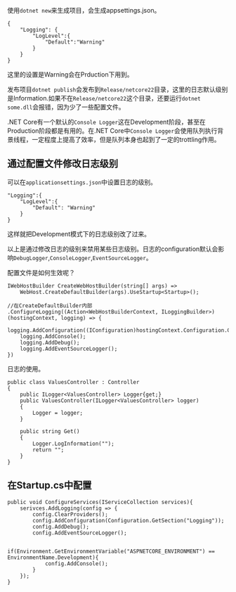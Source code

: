 使用`dotnet new`来生成项目，会生成appsettings.json。
```
{
	"Logging": {
		"LogLevel":{
			"Default":"Warning"
		}
	}
}
```

这里的设置是Warning会在Prduction下用到。

发布项目`dotnet publish`会发布到`Release/netcore22`目录，这里的日志默认级别是Information.如果不在`Release/netcore22`这个目录，还要运行`dotnet some.dll`会报错，因为少了一些配置文件。

.NET Core有一个默认的`Console Logger`这在Development阶段，甚至在Production阶段都是有用的。在.NET Core中`Console Logger`会使用队列执行背景线程，一定程度上提高了效率，但是队列本身也起到了一定的trottling作用。

## 通过配置文件修改日志级别 ##

可以在`applicationsettings.json`中设置日志的级别。

```
"Logging":{
	"LogLevel":{
		"Default": "Warning"
	}
}
```

这样就把Development模式下的日志级别改了过来。

以上是通过修改日志的级别来禁用某些日志级别。日志的configuration默认会影响`DebugLogger`,`ConsoleLogger`,`EventSourceLogger`。

配置文件是如何生效呢？

```
IWebHostBuilder CreateWebHostBuilder(string[] args) => 
	WebHost.CreateDefaultBuilder(args).UseStartup<Startup>();

//在CreateDefaultBuilder内部
.ConfigureLogging((Action<WebHostBuilderContext, ILoggingBuilder>)(hostingContext, logging) => {
	logging.AddConfiguration((IConfiguration)hostingContext.Configuration.GetSection("Logging"));
	logging.AddConsole();
	logging.AddDebug();
	logging.AddEventSourceLogger();
})
```

日志的使用。

```
public class ValuesController : Controller
{
	public ILogger<ValuesController> Logger{get;}
	public ValuesController(ILogger<ValuesController> logger)
	{
		Logger = logger;
	}

	public string Get()
	{
		Logger.LogInformation("");
		return "";
	}
}
```

## 在Startup.cs中配置 ##

```
public void ConfigureServices(IServiceCollection services){
	serivces.AddLogging(config => {
		config.ClearProviders();
		config.AddConfiguration(Configuration.GetSection("Logging"));
		config.AddDebug();
		config.AddEventSourceLogger();

		if(Environment.GetEnvironmentVariable("ASPNETCORE_ENVIRONMENT") == EnvironmentName.Development){
			config.AddConsole();
		}
	});
}
```
